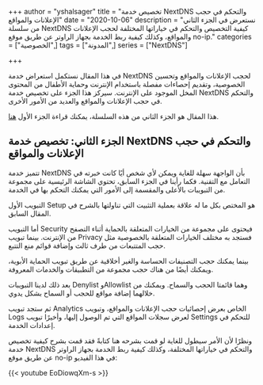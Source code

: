 +++
author = "yshalsager"
title = "تخصيص خدمة NextDNS والتحكم في حجب الإعلانات والمواقع"
date = "2020-10-06"
description = "نستعرض في الجزء الثاني من سلسلة NextDNS كيفية التخصيص والتحكم في خياراتها المختلفة لحجب الإعلانات والمواقع، وكذلك كيفية ربط الخدمة بجهاز الراوتر عن طريق موقع no-ip."
categories = ["الخصوصية",]
tags = ["المدونة",]
series = ["NextDNS"]

+++

في هذا المقال نستكمل استعراض خدمة NextDNS لحجب الإعلانات والمواقع وتحسين الخصوصية، وتقديم إحصاءات مفصلة باستخدام الإنترنت وحماية اﻷطفال من المحتوى المخل الموجود على الإنترنت. سيركز هذا الجزء على تخصيص خدمة NextDNS والتحكم في حجب الإعلانات والمواقع والعديد من اﻷمور اﻷخرى.

هذا المقال هو الجزء الثاني من هذه السلسلة، يمكنك قراءة الجزء الأول [هنا](/ar/posts/nextdns).

## الجزء الثاني: تخصيص خدمة NextDNS والتحكم في حجب الإعلانات والمواقع

تتميز خدمة NextDNS بأن الواجهة سهلة للغاية ويمكن لأي شخص أيًا كانت خبرته في التعامل مع التقنية. فكما رأينا في الجزء السابق، تحتوي الشاشة الرئيسية على مجموعة من التبويبات باﻷعلى والمقسمة إلى اﻷمور التي يمكنك التحكم بها في الخدمة.

التبويب اﻷول Setup هو المختص بكل ما له علاقة بعملية التثبيت التي تناولتها بالشرح في المقال السابق.

أما التبويب Security فيحتوى على مجموعة من الخيارات المتعلقة بالحماية أثناء التصفح من اﻹنترنت. بينما تبويب Privacy فستجد به مختلف الخيارات المتعلقة بالخصوصية مثل حجب المتتبعات من طرف ثالث وإضافة قوائم منع التتبع.

بينما يمكنك حجب التصنيفات الحساسة والغير أخلاقية عن طريق تبويب الحماية اﻷبوية، ويمكنك أيضًا من هناك حجب مجموعة من التطبيقات والخدمات المعروفة.

بعد ذلك لدينا التبويبات Denylist وAllowlist وهما قائمتا الحجب والسماح. ويمكنك من خلالهما إضافة مواقع للحجب أو السماح بشكل يدوي.

ثم ستجد تبويب Analytics الخاص بعرض إحصائيات حجب اﻹعلانات والمواقع، وتبويب Logs لعرض سجلات المواقع التي تم الوصول إليها، وأخيرًا تبويب Settings للتحكم في إعدادات الخدمة.

ونظرًا ﻷن اﻷمر سيطول للغاية لو قمت بشرحه هنا كتابةً فقد قمت بشرح كيفية تخصيص خدمة NextDNS والتحكم في خياراتها المختلفة، وكذلك كيفية ربط الخدمة بجهاز الراوتر عن طريق موقع no-ip في هذا الفيديو:

{{< youtube EoDiowqXm-s >}}
